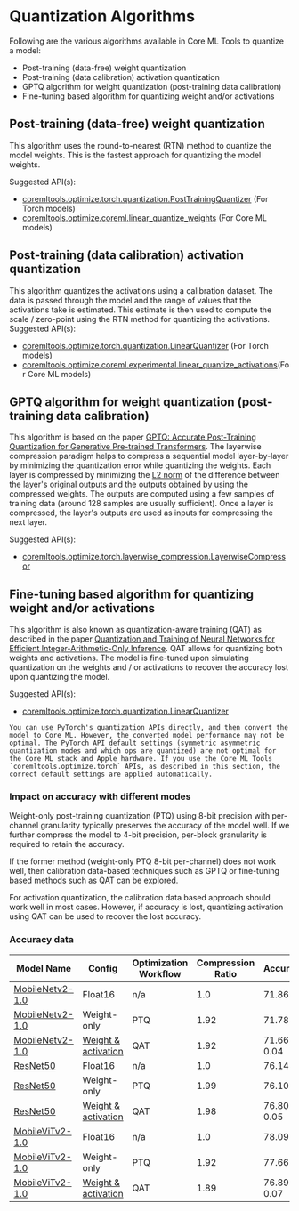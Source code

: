 # Quantization Algorithms

Following are the various algorithms available in Core ML Tools to quantize a model:

- Post-training (data-free) weight quantization
- Post-training (data calibration) activation quantization
- GPTQ algorithm for weight quantization (post-training data calibration)
- Fine-tuning based algorithm for quantizing weight and/or activations

## Post-training (data-free) weight quantization

This algorithm uses the round-to-nearest (RTN) method to quantize the model weights. This is the fastest approach for quantizing the model weights.

Suggested API(s):
- [coremltools.optimize.torch.quantization.PostTrainingQuantizer](https://apple.github.io/coremltools/source/coremltools.optimize.torch.quantization.html#coremltools.optimize.torch.quantization.PostTrainingQuantizer) (For Torch models)
- [coremltools.optimize.coreml.linear_quantize_weights](https://apple.github.io/coremltools/source/coremltools.optimize.coreml.post_training_quantization.html#coremltools.optimize.coreml.linear_quantize_weights) (For Core ML models)

## Post-training (data calibration) activation quantization
This algorithm quantizes the activations using a calibration dataset. The data is passed through the model and the range of values that the activations take is estimated. This estimate is then used to compute the scale / zero-point using the RTN method for quantizing the activations.
Suggested API(s):
- [coremltools.optimize.torch.quantization.LinearQuantizer](https://apple.github.io/coremltools/source/coremltools.optimize.torch.quantization.html#coremltools.optimize.torch.quantization.LinearQuantizer) (For Torch models)
- [coremltools.optimize.coreml.experimental.linear_quantize_activations](https://apple.github.io/coremltools/source/coremltools.optimize.coreml.quantization.html#coremltools.optimize.coreml.experimental.linear_quantize_activations)(For Core ML models)

## GPTQ algorithm for weight quantization (post-training data calibration)
This algorithm is based on the paper [GPTQ: Accurate Post-Training Quantization for Generative Pre-trained Transformers](https://arxiv.org/abs/2210.17323). The layerwise compression paradigm helps to compress a sequential model layer-by-layer by minimizing the quantization error while quantizing the weights. Each layer is compressed by minimizing the [L2 norm](https://en.wikipedia.org/wiki/Norm_(mathematics)#Euclidean_norm) of the difference between the layer's original outputs and the outputs obtained by using the compressed weights. The outputs are computed using a few samples of training data (around 128 samples are usually sufficient). Once a layer is compressed, the layer's outputs are used as inputs for compressing the next layer.

Suggested API(s):
- [coremltools.optimize.torch.layerwise_compression.LayerwiseCompressor](https://apple.github.io/coremltools/source/coremltools.optimize.torch.quantization.html#coremltools.optimize.torch.layerwise_compression.LayerwiseCompressor)

## Fine-tuning based algorithm for quantizing weight and/or activations

This algorithm is also known as quantization-aware training (QAT) as described in the paper [Quantization and Training of Neural Networks for Efficient Integer-Arithmetic-Only Inference](https://arxiv.org/pdf/1712.05877.pdf). QAT allows for quantizing both weights and activations. The model is fine-tuned upon simulating quantization on the weights and / or activations to recover the accuracy lost upon quantizing the model. 

Suggested API(s):
- [coremltools.optimize.torch.quantization.LinearQuantizer](https://apple.github.io/coremltools/source/coremltools.optimize.torch.quantization.html#coremltools.optimize.torch.quantization.LinearQuantizer)

```{admonition} PyTorch quantization APIs
You can use PyTorch's quantization APIs directly, and then convert the model to Core ML. However, the converted model performance may not be optimal. The PyTorch API default settings (symmetric asymmetric quantization modes and which ops are quantized) are not optimal for the Core ML stack and Apple hardware. If you use the Core ML Tools `coremltools.optimize.torch` APIs, as described in this section, the correct default settings are applied automatically.
```

### Impact on accuracy with different modes

Weight-only post-training quantization (PTQ) using 8-bit precision with per-channel granularity typically preserves the accuracy of the model well. If we further compress the model to 4-bit precision, per-block granularity is required to retain the accuracy. 

If the former method (weight-only PTQ 8-bit per-channel) does not work well, then calibration data-based techniques such as GPTQ or fine-tuning based methods such as QAT can be explored. 

For activation quantization, the calibration data based approach should work well in most cases. However, if accuracy is lost, quantizing activation using QAT can be used to recover the lost accuracy.


### Accuracy data

| Model Name                                                                                                                                                            | Config                                                                                                                                                  | Optimization Workflow | Compression Ratio | Accuracy     |
|-----------------------------------------------------------------------------------------------------------------------------------------------------------------------|---------------------------------------------------------------------------------------------------------------------------------------------------------|-----------------------|-------------------|--------------|
| [MobileNetv2-1.0](https://ml-assets.apple.com/coreml/quantized_models/uncompressed/MobileNetV2Alpha1.mlpackage.zip)                                                   | Float16                                                                                                                                                 | n/a                   | 1.0               | 71.86        |
| [MobileNetv2-1.0](https://ml-assets.apple.com/coreml/quantized_models/post_training_compressed/quantized/MobileNetV2Alpha1WeightOnlySymmetricQuantized.mlpackage.zip) | Weight-only                                                                                                                                             | PTQ         | 1.92              | 71.78        |
| [MobileNetv2-1.0](https://ml-assets.apple.com/coreml/quantized_models/training_time_compressed/quantized/MobileNetV2Alpha1SymmetricPerChannel.mlpackage.zip)          | [Weight & activation](https://ml-assets.apple.com/coreml/quantized_models/training_time_compressed/quantized/MobileNetV2Alpha1SymmetricPerChannel.yaml) | QAT         | 1.92              | 71.66 ± 0.04 |
| [ResNet50](https://ml-assets.apple.com/coreml/quantized_models/uncompressed/ResNet50.mlpackage.zip)                                                                   | Float16                                                                                                                                                 | n/a                   | 1.0               | 76.14        |
| [ResNet50](https://ml-assets.apple.com/coreml/quantized_models/post_training_compressed/quantized/ResNet50WeightOnlySymmetricQuantized.mlpackage.zip)                 | Weight-only                                                                                                                                             | PTQ        | 1.99              | 76.10        |
| [ResNet50](https://ml-assets.apple.com/coreml/quantized_models/training_time_compressed/quantized/ResNet50SymmetricPerChannel.mlpackage.zip)                          | [Weight & activation](https://ml-assets.apple.com/coreml/quantized_models/training_time_compressed/quantized/ResNet50SymmetricPerChannel.yaml)          | QAT         | 1.98              | 76.80 ± 0.05 |
| [MobileViTv2-1.0](https://ml-assets.apple.com/coreml/quantized_models/uncompressed/MobileViTV2Alpha1.mlpackage.zip)                                                   | Float16                                                                                                                                                 | n/a                   | 1.0               | 78.09        |
| [MobileViTv2-1.0](https://ml-assets.apple.com/coreml/quantized_models/post_training_compressed/quantized/MobileViTV2Alpha1WeightOnlySymmetricQuantized.mlpackage.zip) | Weight-only                                                                                                                                             | PTQ        | 1.92              | 77.66        |
| [MobileViTv2-1.0](https://ml-assets.apple.com/coreml/quantized_models/training_time_compressed/quantized/MobileViTV2Alpha1SymmetricPerChannel.mlpackage.zip)          | [Weight & activation](https://ml-assets.apple.com/coreml/quantized_models/training_time_compressed/quantized/MobileViTV2Alpha1SymmetricPerChannel.yaml) | QAT         | 1.89              | 76.89 ± 0.07 |



